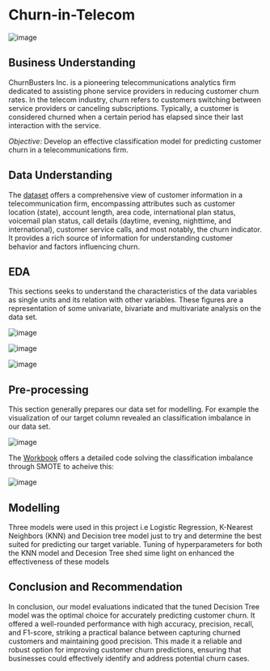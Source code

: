 # Churn-in-Telecom
![image](https://github.com/evamwende/Churn-in-Telecom/assets/82519367/98d61d54-0d36-4ff7-a8eb-19b32041f7d5)


## Business Understanding
ChurnBusters Inc. is a pioneering telecommunications analytics firm dedicated to assisting phone service providers in reducing customer churn rates. In the telecom industry, churn refers to customers switching between service providers or canceling subscriptions. Typically, a customer is considered churned when a certain period has elapsed since their last interaction with the service. 

*Objective*: Develop an effective classification model for predicting customer churn in a telecommunications firm.

## Data Understanding
The [dataset](https://www.kaggle.com/datasets/becksddf/churn-in-telecoms-dataset) offers a comprehensive view of customer information in a telecommunication firm, encompassing attributes such as customer location (state), account length, area code, international plan status, voicemail plan status, call details (daytime, evening, nighttime, and international), customer service calls, and most notably, the churn indicator. It provides a rich source of information for understanding customer behavior and factors influencing churn.

## EDA 
This sections seeks to understand the characteristics of the data variables as single units and its relation with other variables.
These figures are a representation of some univariate, bivariate and multivariate analysis on the data set.


![image](https://github.com/evamwende/Churn-in-Telecom/assets/82519367/629a2a2b-e059-4765-a846-e12132904757)


![image](https://github.com/evamwende/Churn-in-Telecom/assets/82519367/ba3215d3-f1cd-48f6-bbe2-ff5c4da5e4ea)

![image](https://github.com/evamwende/Churn-in-Telecom/assets/82519367/69bd545b-839f-4f18-9a90-e2ec46f3738f)

## Pre-processing
This section generally prepares our data set for modelling. For example the visualization of our target column revealed an classification imbalance in our data set.

![image](https://github.com/evamwende/Churn-in-Telecom/assets/82519367/efa37ebc-250a-4c44-8cfa-81c696552ab3)

The [Workbook](https://github.com/evamwende/Churn-in-Telecom/blob/main/Workbook.ipynb) offers a detailed code solving the classification imbalance through SMOTE to acheive this:

![image](https://github.com/evamwende/Churn-in-Telecom/assets/82519367/d01fdbf3-3aef-43b4-84a1-a6244484fa59)

## Modelling
Three models were used in this project i.e Logistic Regression,  K-Nearest Neighbors (KNN) and Decision tree model just to try and determine the best suited for predicting our target variable. Tuning of hyperparameters for both the KNN model and Decesion Tree shed sime light on enhanced the effectiveness of these models

## Conclusion and Recommendation
In conclusion, our model evaluations indicated that the tuned Decision Tree model was the optimal choice for accurately predicting customer churn. It offered a well-rounded performance with high accuracy, precision, recall, and F1-score, striking a practical balance between capturing churned customers and maintaining good precision. This made it a reliable and robust option for improving customer churn predictions, ensuring that businesses could effectively identify and address potential churn cases.

